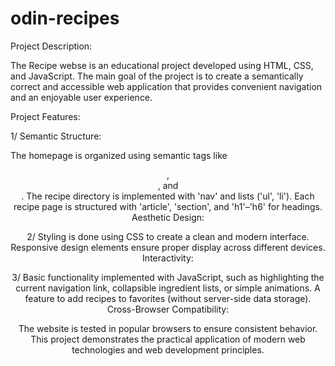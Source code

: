 # odin-recipes

Project Description:

The Recipe webse is an educational project developed using HTML, CSS, and JavaScript. The main goal of the project is to create a semantically correct and accessible web application that provides convenient navigation and an enjoyable user experience.

Project Features:

1/ Semantic Structure:

The homepage is organized using semantic tags like <header>, <main>, and <footer>.
The recipe directory is implemented with 'nav' and lists ('ul', 'li').
Each recipe page is structured with 'article', 'section', and 'h1'–'h6' for headings.
Aesthetic Design:

2/ Styling is done using CSS to create a clean and modern interface.
Responsive design elements ensure proper display across different devices.
Interactivity:

3/ Basic functionality implemented with JavaScript, such as highlighting the current navigation link, collapsible ingredient lists, or simple animations.
A feature to add recipes to favorites (without server-side data storage).
Cross-Browser Compatibility:

The website is tested in popular browsers to ensure consistent behavior.
This project demonstrates the practical application of modern web technologies and web development principles.
